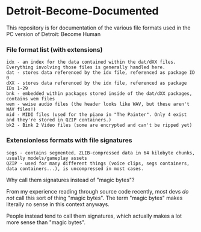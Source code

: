 # Detroit-Become-Documented
This repository is for documentation of the various file formats used in the PC version of Detroit: Become Human

### File format list (with extensions)
```
idx - an index for the data contained within the dat/dXX files. Everything involving those files is generally handled here.
dat - stores data referenced by the idx file, referenced as package ID 0
dXX - stores data referenced by the idx file, referenced as package IDs 1-29
bnk - embedded within packages stored inside of the dat/dXX packages, contains wem files
wem - wwise audio files (the header looks like WAV, but these aren't WAV files!)
mid - MIDI files (used for the piano in "The Painter". Only 4 exist and they're stored in QZIP containers.)
bk2 - Bink 2 Video files (some are encrypted and can't be ripped yet)
```

### Extensionless formats with file signatures
```
segs - contains segmented, ZLIB-compressed data in 64 kilobyte chunks, usually models/gameplay assets
QZIP - used for many different things (voice clips, segs containers, data containers...), is uncompressed in most cases.
```

Why call them signatures instead of "magic bytes"?

From my experience reading through source code recently, most devs *do not* call this sort of thing "magic bytes". The term "magic bytes" makes literally no sense in this context anyways.

People instead tend to call them signatures, which actually makes a lot more sense than "magic bytes".
